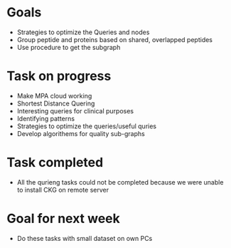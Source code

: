 # Goals
* Strategies to optimize the Queries and nodes
* Group peptide and proteins based on shared, overlapped peptides
* Use procedure to get the subgraph

# Task on progress
* Make MPA cloud working
* Shortest Distance Quering
* Interesting queries for clinical purposes
* Identifying patterns
* Strategies to optimize the queries/useful quries
* Develop algorithems for quality sub-graphs

# Task completed
* All the qurieng tasks could not be completed because we were unable to install CKG on remote server

# Goal for next week
* Do these tasks with small dataset on own PCs
